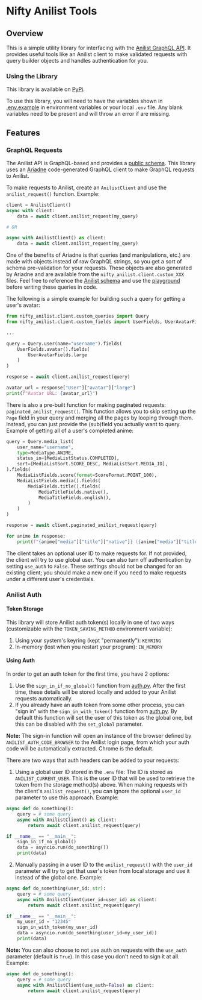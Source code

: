 # Nifty Anilist Tools

## Overview

This is a simple utility library for interfacing with the [Anilist GraphQL API](https://docs.anilist.co/).
It provides useful tools like an Anilist client to make validated requests with query builder objects and handles authentication for you.

### Using the Library

This library is available on [PyPi](https://pypi.org/project/nifty-anilist/).

To use this library, you will need to have the variables shown in [.env.example](./.env.example) in environment variables or your local `.env` file.
Any blank variables need to be present and will throw an error if are missing.

## Features

### GraphQL Requests
The Anilist API is GraphQL-based and provides a [public schema](https://studio.apollographql.com/sandbox/schema/reference). This library uses an [Ariadne](https://ariadnegraphql.org/client/intro) code-generated GraphQL client to make GraphQL requests to Anilist.

To make requests to Anilist, create an `AnilistClient` and use the `anilist_request()` function. Example:
```py
client = AnilistClient()
async with client:
    data = await client.anilist_request(my_query)

# OR

async with AnilistClient() as client:
    data = await client.anilist_request(my_query)
```

One of the benefits of Ariadne is that queries (and manipulations, etc.) are made with objects instead of raw GraphQL strings, so you get a sort of schema pre-validation for your requests. These objects are also generated by Ariadne and are available from the `nifty_anilist.client.custom_XXX` files. Feel free to reference the [Anilist schema](https://studio.apollographql.com/sandbox/schema/reference) and use the [playground](https://studio.apollographql.com/sandbox/explorer?endpoint=https://graphql.anilist.co) before writing these queries in code.

The following is a simple example for building such a query for getting a user's avatar:
```py
from nifty_anilist.client.custom_queries import Query
from nifty_anilist.client.custom_fields import UserFields, UserAvatarFields

...

query = Query.user(name="username").fields(
    UserFields.avatar().fields(
        UserAvatarFields.large
    )
)

response = await client.anilist_request(query)

avatar_url = response["User"]["avatar"]["large"]
print(f"Avatar URL: {avatar_url}")
```

There is also a pre-built function for making paginated requests: `paginated_anilist_request()`. This function allows you to skip setting up the `Page` field in your query and merging all the pages by looping through them.
Instead, you can just provide the (sub)field you actually want to query. Example of getting all of a user's completed anime:
```py
query = Query.media_list(
    user_name="username",
    type=MediaType.ANIME,
    status_in=[MediaListStatus.COMPLETED],
    sort=[MediaListSort.SCORE_DESC, MediaListSort.MEDIA_ID],
).fields(
    MediaListFields.score(format=ScoreFormat.POINT_100),
    MediaListFields.media().fields(
        MediaFields.title().fields(
            MediaTitleFields.native(),
            MediaTitleFields.english(),
        )
    )
)

response = await client.paginated_anilist_request(query)

for anime in response:
    print(f"{anime["media"]["title"]["native"]} ({anime["media"]["title"]["english"]}): {anime["score"]}/100")
```

The client takes an optional user ID to make requests for. If not provided, the client will try to use global user. You can also turn off authentication by setting `use_auth` to `False`.
These settings should not be changed for an existing client; you should make a new one if you need to make requests under a different user's credentials.

### Anilist Auth

#### Token Storage
This library will store Anilist auth token(s) locally in one of two ways (customizable with the `TOKEN_SAVING_METHOD` environment variable):
1. Using your system's keyring (kept "permanently"): `KEYRING`
2. In-memory (lost when you restart your program): `IN_MEMORY`

#### Using Auth
In order to get an auth token for the first time, you have 2 options:
1. Use the `sign_in_if_no_global()` function from [auth.py](./nifty_anilist/auth.py). After the first time, these details will be stored locally and added to your Anilist requests automatically.
2. If you already have an auth token from some other process, you can "sign in" with the `sign_in_with_token()` function from [auth.py](./nifty_anilist/auth.py). By default this function will set the user of this token as the global one, but this can be disabled with the `set_global` parameter.

**Note:** The sign-in function will open an instance of the browser defined by `ANILIST_AUTH_CODE_BROWSER` to the Anilist login page, from which your auth code will be automatically extracted. Chrome is the default.

There are two ways that auth headers can be added to your requests:
1. Using a global user ID stored in the `.env` file: The ID is stored as `ANILIST_CURRENT_USER`. This is the user ID that will be used to retrieve the token from the storage method(s) above. When making requests with the client's `anilist_request()`, you can ignore the optional `user_id` parameter to use this approach. Example:
```py
async def do_something():
    query = # some query
    async with AnilistClient() as client:
        return await client.anilist_request(query)

if __name__ == "__main__":
    sign_in_if_no_global()
    data = asyncio.run(do_something())
    print(data)
```
2. Manually passing in a user ID to the `anilist_request()` with the `user_id` parameter will try to get that user's token from local storage and use it instead of the global one. Example:
```py
async def do_something(user_id: str):
    query = # some query
    async with AnilistClient(user_id=user_id) as client:
        return await client.anilist_request(query)

if __name__ == "__main__":
    my_user_id = "12345"
    sign_in_with_token(my_user_id)
    data = asyncio.run(do_something(user_id=my_user_id))
    print(data)
```

**Note:** You can also choose to not use auth on requests with the `use_auth` parameter (default is `True`). In this case you don't need to sign it at all. Example:
```py
async def do_something():
    query = # some query
    async with AnilistClient(use_auth=False) as client:
        return await client.anilist_request(query)
```
